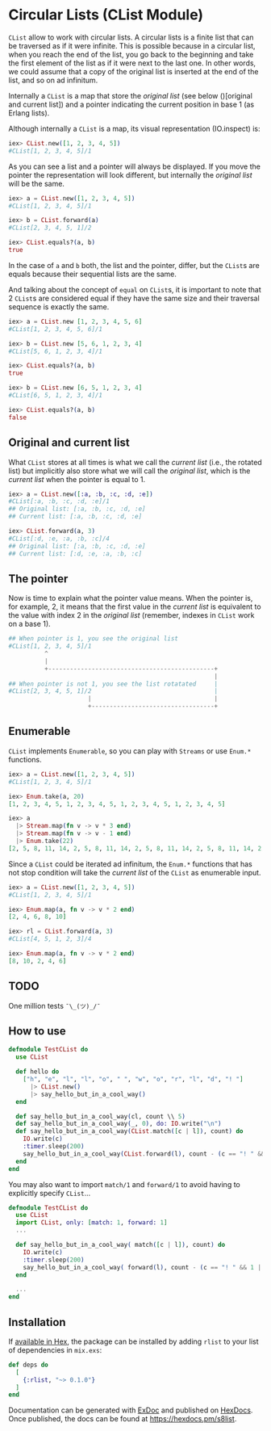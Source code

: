 # Circular Lists (CList Module)

`CList` allow to work with circular lists. A circular lists is a finite list that can be traversed
as if it were infinite. This is possible because in a circular list, when you reach the end of the 
list, you go back to the beginning and take the first element of the list as if it were next to 
the last one. In other words, we could assume that a copy of the original list is inserted at the 
end of the list, and so on ad infinitum.

Internally a `CList` is a map that store the *original list* (see below ()[original and current list]) 
and a pointer indicating the current position in base 1 (as Erlang lists).

Although internally a `CList` is a map, its visual representation (IO.inspect) is:

```elixir
iex> CList.new([1, 2, 3, 4, 5])
#CList[1, 2, 3, 4, 5]/1
```
As you can see a list and a pointer will always be displayed. If you move the pointer the representation
will look different, but internally the *original list* will be the same.

```elixir
iex> a = CList.new([1, 2, 3, 4, 5])
#CList[1, 2, 3, 4, 5]/1

iex> b = CList.forward(a)
#CList[2, 3, 4, 5, 1]/2

iex> CList.equals?(a, b)
true
```
In the case of `a` and `b` both, the list and the pointer, differ, but the `CList`s are equals 
because their sequential lists are the same.

And talking about the concept of `equal` on `CList`s, it is important to note that 2 `CList`s are 
considered equal if they have the same size and their traversal sequence is exactly the same.

```elixir
iex> a = CList.new [1, 2, 3, 4, 5, 6]
#CList[1, 2, 3, 4, 5, 6]/1

iex> b = CList.new [5, 6, 1, 2, 3, 4]
#CList[5, 6, 1, 2, 3, 4]/1

iex> CList.equals?(a, b)
true

iex> b = CList.new [6, 5, 1, 2, 3, 4]
#CList[6, 5, 1, 2, 3, 4]/1

iex> CList.equals?(a, b)
false
```

## Original and current list

What `CList` stores at all times is what we call the *current list* (i.e., the rotated list) but 
implicitly also store what we will call the *original list*, which is the *current list* when the 
pointer is equal to 1.

```elixir 
iex> a = CList.new([:a, :b, :c, :d, :e])
#CList[:a, :b, :c, :d, :e]/1 
## Original list: [:a, :b, :c, :d, :e]
## Current list: [:a, :b, :c, :d, :e]

iex> CList.forward(a, 3)
#CList[:d, :e, :a, :b, :c]/4
## Original list: [:a, :b, :c, :d, :e]
## Current list: [:d, :e, :a, :b, :c]

```
## The pointer

Now is time to explain what the pointer value means. When the pointer is, for example, 2, it
means that the first value in the *current list* is equivalent to the value with index 2 in the 
*original list* (remember, indexes in `CList` work on a base 1).

```elixir
## When pointer is 1, you see the original list
#CList[1, 2, 3, 4, 5]/1
          ^
          |
          +----------------------------------------------+
                                                         |
## When pointer is not 1, you see the list rotatated     |
#CList[2, 3, 4, 5, 1]/2                                  |
                      |                                  |
                      +----------------------------------+

```

## Enumerable

`CList` implements `Enumerable`, so you can play with `Streams` or use `Enum.*` functions.

```elixir
iex> a = CList.new([1, 2, 3, 4, 5])
#CList[1, 2, 3, 4, 5]/1

iex> Enum.take(a, 20)
[1, 2, 3, 4, 5, 1, 2, 3, 4, 5, 1, 2, 3, 4, 5, 1, 2, 3, 4, 5]

iex> a 
  |> Stream.map(fn v -> v * 3 end) 
  |> Stream.map(fn v -> v - 1 end) 
  |> Enum.take(22)
[2, 5, 8, 11, 14, 2, 5, 8, 11, 14, 2, 5, 8, 11, 14, 2, 5, 8, 11, 14, 2, 5]
```

Since a `CList` could be iterated ad infinitum, the `Enum.*` functions that has not stop condition 
will take the *current list* of the `CList` as enumerable input. 

```elixir
iex> a = CList.new([1, 2, 3, 4, 5])
#CList[1, 2, 3, 4, 5]/1

iex> Enum.map(a, fn v -> v * 2 end)
[2, 4, 6, 8, 10]

iex> rl = CList.forward(a, 3)
#CList[4, 5, 1, 2, 3]/4

iex> Enum.map(a, fn v -> v * 2 end)
[8, 10, 2, 4, 6]
```

## TODO
                      
One million tests `¯\_(ツ)_/¯`

## How to use

```elixir
defmodule TestCList do
  use CList

  def hello do
    ["h", "e", "l", "l", "o", " ", "w", "o", "r", "l", "d", "! "]
      |> CList.new()
      |> say_hello_but_in_a_cool_way()
  end

  def say_hello_but_in_a_cool_way(cl, count \\ 5)
  def say_hello_but_in_a_cool_way(_, 0), do: IO.write("\n")
  def say_hello_but_in_a_cool_way(CList.match([c | l]), count) do
    IO.write(c)
    :timer.sleep(200)
    say_hello_but_in_a_cool_way(CList.forward(l), count - (c == "! " && 1 || 0))
  end
end
```

You may also want to import `match/1` and `forward/1` to avoid having to explicitly specify 
`CList`...

```elixir
defmodule TestCList do
  use CList
  import CList, only: [match: 1, forward: 1]
  ...

  def say_hello_but_in_a_cool_way( match([c | l]), count) do
    IO.write(c)
    :timer.sleep(200)
    say_hello_but_in_a_cool_way( forward(l), count - (c == "! " && 1 || 0))
  end

  ...
end
```


## Installation

If [available in Hex](https://hex.pm/docs/publish), the package can be installed
by adding `rlist` to your list of dependencies in `mix.exs`:

```elixir
def deps do
  [
    {:rlist, "~> 0.1.0"}
  ]
end
```

Documentation can be generated with [ExDoc](https://github.com/elixir-lang/ex_doc)
and published on [HexDocs](https://hexdocs.pm). Once published, the docs can
be found at <https://hexdocs.pm/s8list>.

